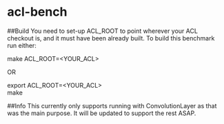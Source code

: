 # acl-bench
##Build
You need to set-up ACL_ROOT to point wherever your ACL checkout is, and it must have been already built.
To build this benchmark run either:

make ACL_ROOT=<YOUR_ACL>

OR

export ACL_ROOT=<YOUR_ACL>  
make

##Info
This currently only supports running with ConvolutionLayer as that was the main purpose. It will be updated to support the rest ASAP.


